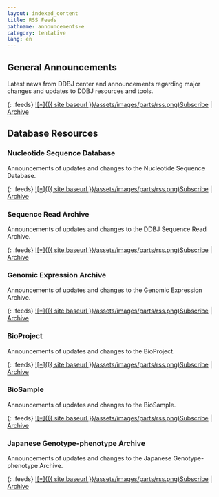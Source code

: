```yaml
---
layout: indexed_content
title: RSS Feeds
pathname: announcements-e
category: tentative
lang: en
---
```


## General Announcements <a name="general"></a>

Latest news from DDBJ center and announcements regarding major changes
and updates to DDBJ resources and tools.

{: .feeds}
[![\*]({{ site.baseurl }}/assets/images/parts/rss.png)Subscribe](/rss/news-center-en.xml)
| [Archive](/news/en/index-e.html)

## Database Resources <a name="database"></a>

### Nucleotide Sequence Database

Announcements of updates and changes to the Nucleotide Sequence
Database.

{: .feeds}
[![\*]({{ site.baseurl }}/assets/images/parts/rss.png)Subscribe](/rss/news-ddbj-en.xml)
|
[Archive](/news/en/index-e.html?db=ddbj)

### Sequence Read Archive

Announcements of updates and changes to the DDBJ Sequence Read Archive.

{: .feeds}
[![\*]({{ site.baseurl }}/assets/images/parts/rss.png)Subscribe](/rss/news-dra-en.xml)
| [Archive](/news/en/index-e.html?db=dra)

### Genomic Expression Archive

Announcements of updates and changes to the Genomic Expression Archive.

{: .feeds}
[![\*]({{ site.baseurl }}/assets/images/parts/rss.png)Subscribe](/rss/news-gea-en.xml)
| [Archive](/news/en/index-e.html?db=gea)

### BioProject

Announcements of updates and changes to the BioProject.

{: .feeds}
[![\*]({{ site.baseurl }}/assets/images/parts/rss.png)Subscribe](/rss/news-bioproject-en.xml)
|
[Archive](/news/en/index-e.html?db=bioproject)

### BioSample

Announcements of updates and changes to the BioSample.

{: .feeds}
[![\*]({{ site.baseurl }}/assets/images/parts/rss.png)Subscribe](/rss/news-biosample-en.xml)
|
[Archive](/news/en/index-e.html?db=biosample)

### Japanese Genotype-phenotype Archive

Announcements of updates and changes to the Japanese Genotype-phenotype
Archive.

{: .feeds}
[![\*]({{ site.baseurl }}/assets/images/parts/rss.png)Subscribe](/rss/news-jga-en.xml)
| [Archive](/news/en/index-e.html?db=jga)